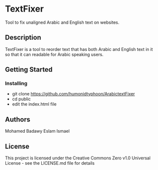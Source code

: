 # TextFixer

Tool to fix unaligned Arabic and English text on websites.

## Description

TextFixer is a tool to reorder text that has both Arabic and English text in it so that it can readable 
for Arabic speaking users.

## Getting Started
### Installing

* git clone https://github.com/humonidtyphoon/ArabictextFixer
* cd public
* edit the index.html file

## Authors

Mohamed Badawy
Eslam Ismael

## License

This project is licensed under the Creative Commons Zero v1.0 Universal License - see the LICENSE.md file for details


